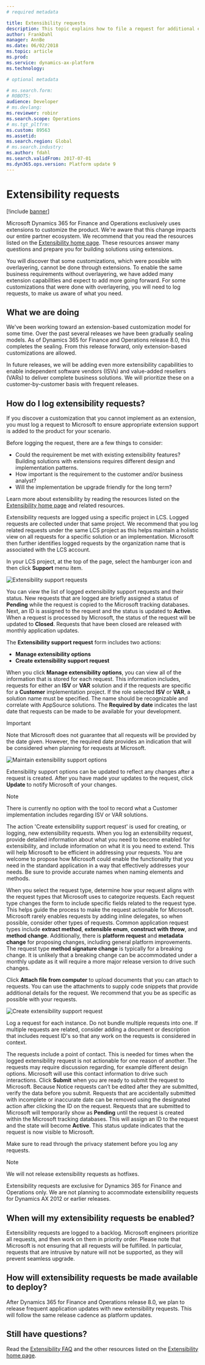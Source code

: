 ```yaml
---
# required metadata

title: Extensibility requests
description: This topic explains how to file a request for additional extension points in Dynamics 365 for Finance and Operations. 
author: FrankDahl
manager: AnnBe
ms.date: 06/02/2018
ms.topic: article
ms.prod: 
ms.service: dynamics-ax-platform
ms.technology: 

# optional metadata

# ms.search.form: 
# ROBOTS: 
audience: Developer
# ms.devlang: 
ms.reviewer: robinr
ms.search.scope: Operations
# ms.tgt_pltfrm: 
ms.custom: 89563
ms.assetid: 
ms.search.region: Global
# ms.search.industry: 
ms.author: fdahl
ms.search.validFrom: 2017-07-01
ms.dyn365.ops.version: Platform update 9
---
```


# Extensibility requests

[!include [banner](../includes/banner.md)]

Microsoft Dynamics 365 for Finance and Operations exclusively uses extensions to customize the product. We're aware that this change impacts our entire partner ecosystem. We recommend that you read the resources listed on the [Extensibility home page](extensibility-home-page.md). These resources answer many questions and prepare you for building solutions using extensions.

You will discover that some customizations, which were possible with overlayering, cannot be done through extensions. To enable the same business requirements without overlayering, we have added many extension capabilities and expect to add more going forward. For some customizations that were done with overlayering, you will need to log requests, to make us aware of what you need.

## What we are doing
We've been working toward an extension-based customization model for some time. Over the past several releases we have been gradually sealing models. As of Dynamics 365 for Finance and Operations release 8.0, this completes the sealing. From this release forward, only extension-based customizations are allowed. 

In future releases, we will be adding even more extensibility capabilities to enable independent software vendors (ISVs) and value-added resellers (VARs) to deliver complete business solutions. We will prioritize these on a customer-by-customer basis with frequent releases.

## How do I log extensibility requests?
If you discover a customization that you cannot implement as an extension, you must log a request to Microsoft to ensure appropriate extension support is added to the product for your scenario.

Before logging the request, there are a few things to consider:  
- Could the requirement be met with existing extensibility features? Building solutions with extensions requires different design and implementation patterns.
- How important is the requirement to the customer and/or business analyst?  
- Will the implementation be upgrade friendly for the long term?

Learn more about extensibility by reading the resources listed on the [Extensibility home page](extensibility-home-page.md) and related resources.

Extensibility requests are logged using a specific project in LCS. Logged requests are collected under that same project. We recommend that you log related requests under the same LCS project as this helps maintain a holistic view on all requests for a specific solution or an implementation. Microsoft then further identifies logged requests by the organization name that is associated with the LCS account.

In your LCS project, at the top of the page, select the hamburger icon and then click **Support** menu item.

![Extensibility support requests](media/extensibility-support-requests.png)

You can view the list of logged extensibility support requests and their status. New requests that are logged are briefly assigned a status of **Pending** while the request is copied to the Microsoft tracking databases. Next, an ID is assigned to the request and the status is updated to **Active**. When a request is processed by Microsoft, the status of the request will be updated to **Closed**.  Requests that have been closed are released with monthly application updates.

The **Extensibility support request** form includes two actions:

- **Manage extensibility options**
- **Create extensibility support request**

When you click **Manage extensibility options**,  you can view all of the information that is stored for each request. This information includes, requests for either an **ISV** or **VAR** solution and if the requests are specific for a **Customer** implementation project. If the role selected **ISV** or **VAR**, a solution name must be specified. The name should be recognizable and correlate with AppSource solutions. The **Required by date** indicates the last date that requests can be made to be available for your development. 

  > [!IMPORTANT]
  > Note that Microsoft does not guarantee that all requests will be provided by the date given. However, the required date provides an indication that will be considered when planning for requests at Microsoft.


![Maintain extensibility support options](media/extensibility-options.png)

Extensibility support options can be updated to reflect any changes after a request is created. After you have made your updates to the request, click **Update** to notify Microsoft of your changes.

> [!NOTE]
> There is currently no option with the tool to record what a Customer implementation includes regarding ISV or VAR solutions. 

The action 'Create extensibility support request' is used for creating, or logging, new extensibility requests.
When you log an extensibility request, provide detailed information about what you need to become enabled for extensibility, and include information on what it is you need to extend. This will help Microsoft to be efficient in addressing your requests. You are  welcome to propose how Microsoft could enable the functionality that you need in the standard application in a way that effectively addresses your needs. Be sure to provide accurate names when naming elements and methods.

When you select the request type, determine how your request aligns with the request types that Microsoft uses to categorize requests. Each request type changes the form to include specific fields related to the request type. This helps guide the process to make the request actionable for Microsoft.
Microsoft rarely enables requests by adding inline delegates, so when possible, consider other types of requests. Common application request types include **extract method**, **extensible enum**, **construct with throw**, and **method change**.  Additionally, there is **platform request** and **metadata change** for proposing changes, including general platform improvements. The request type **method signature change** is typically for a breaking change. It is unlikely that a breaking change can be accommodated under a monthly update as it will require a more major release version to drive such changes.  

Click **Attach file from computer** to upload documents that you can attach to requests. You can use the attachments to supply code snippets that provide additional details for the request. We recommend that you be as specific as possible with your requests.

![Create extensibility support request](media/create-extensibility-request.png)

Log a request for each instance. Do not bundle multiple requests into one. If multiple requests are related, consider adding a document or description that includes request ID's so that any work on the requests is considered in context.

The requests include a point of contact. This is needed for times when the logged extensibility request is not actionable for one reason of another. The requests may require discussion regarding, for example different design options. Microsoft will use this contact information to drive such interactions.
Click **Submit** when you are ready to submit the request to Microsoft. Because Notice requests can’t be edited after they are submitted, verify the data before you submit. Requests that are accidentally submitted with incomplete or inaccurate date can be removed using the designated action after clicking the ID on the request.
Requests that are submitted to Microsoft will temporarily show as **Pending** until the request is created within the Microsoft tracking databases. This will assign an ID to the request and the state will become **Active**. This status update indicates that the request is now visible to Microsoft.

Make sure to read through the privacy statement before you log any requests.

> [!NOTE]
> We will not release extensibility requests as hotfixes.  

Extensibility requests are exclusive for Dynamics 365 for Finance and Operations only. We are not planning to accommodate extensibility requests for Dynamics AX 2012 or earlier releases.

## When will my extensibility requests be enabled?

Extensibility requests are logged to a backlog. Microsoft engineers prioritize all requests, and then work on them in priority order. Please note that Microsoft is not ensuring that all requests will be fulfilled. In particular, requests that are intrusive by nature will not be supported, as they will prevent seamless upgrade.

## How will extensibility requests be made available to deploy?
After Dynamics 365 for Finance and Operations release 8.0, we plan to release frequent application updates with new extensibility requests. This will follow the same release cadence as platform updates. 

## Still have questions?

Read the [Extensibility FAQ](app-sealing-faq.md) and the other resources listed on the [Extensibility home page](extensibility-home-page.md).
